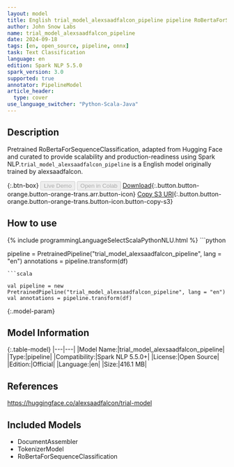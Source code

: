 ```yaml
---
layout: model
title: English trial_model_alexsaadfalcon_pipeline pipeline RoBertaForSequenceClassification from alexsaadfalcon
author: John Snow Labs
name: trial_model_alexsaadfalcon_pipeline
date: 2024-09-18
tags: [en, open_source, pipeline, onnx]
task: Text Classification
language: en
edition: Spark NLP 5.5.0
spark_version: 3.0
supported: true
annotator: PipelineModel
article_header:
  type: cover
use_language_switcher: "Python-Scala-Java"
---
```


## Description

Pretrained RoBertaForSequenceClassification, adapted from Hugging Face and curated to provide scalability and production-readiness using Spark NLP.`trial_model_alexsaadfalcon_pipeline` is a English model originally trained by alexsaadfalcon.

{:.btn-box}
<button class="button button-orange" disabled>Live Demo</button>
<button class="button button-orange" disabled>Open in Colab</button>
[Download](https://s3.amazonaws.com/auxdata.johnsnowlabs.com/public/models/trial_model_alexsaadfalcon_pipeline_en_5.5.0_3.0_1726650059595.zip){:.button.button-orange.button-orange-trans.arr.button-icon}
[Copy S3 URI](s3://auxdata.johnsnowlabs.com/public/models/trial_model_alexsaadfalcon_pipeline_en_5.5.0_3.0_1726650059595.zip){:.button.button-orange.button-orange-trans.button-icon.button-copy-s3}

## How to use



<div class="tabs-box" markdown="1">
{% include programmingLanguageSelectScalaPythonNLU.html %}
```python

pipeline = PretrainedPipeline("trial_model_alexsaadfalcon_pipeline", lang = "en")
annotations =  pipeline.transform(df)   

```
```scala

val pipeline = new PretrainedPipeline("trial_model_alexsaadfalcon_pipeline", lang = "en")
val annotations = pipeline.transform(df)

```
</div>

{:.model-param}
## Model Information

{:.table-model}
|---|---|
|Model Name:|trial_model_alexsaadfalcon_pipeline|
|Type:|pipeline|
|Compatibility:|Spark NLP 5.5.0+|
|License:|Open Source|
|Edition:|Official|
|Language:|en|
|Size:|416.1 MB|

## References

https://huggingface.co/alexsaadfalcon/trial-model

## Included Models

- DocumentAssembler
- TokenizerModel
- RoBertaForSequenceClassification